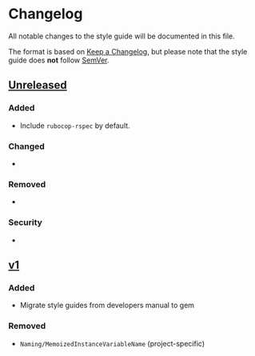 # Changelog

All notable changes to the style guide will be documented in this file.

The format is based on [Keep a Changelog](http://keepachangelog.com/en/1.0.0/),
but please note that the style guide does **not** follow [SemVer](https://semver.org).

## [Unreleased]

### Added

- Include `rubocop-rspec` by default.

### Changed

-

### Removed

-

### Security

-

## [v1]

### Added

- Migrate style guides from developers manual to gem

### Removed

- `Naming/MemoizedInstanceVariableName` (project-specific)

[Unreleased]: https://github.com/InspireNL/Manoflex/compare/v1...HEAD
[v1]: https://github.com/InspireNL/Manoflex/tree/v1
